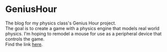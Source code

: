 # GeniusHour
The blog for my physics class's Genius Hour project.
<br>
The goal is to create a game with a physics engine that models real world physics.
I'm hoping to remodel a mouse for use as a peripheral device that controls the game.
<br>
Find the link <a target="_blank" href="http://alan-ma.github.io/GeniusHour/">here</a>.
